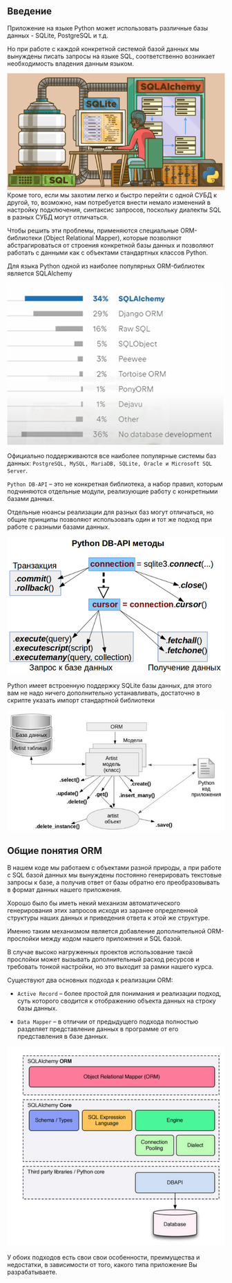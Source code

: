 
## Введение 

Приложение на языке Python может использовать различные базы данных - SQLite, PostgreSQL и т.д. 

Но при работе с каждой конкретной системой базой данных мы вынуждены писать запросы на языке SQL, соответственно возникает необходимость владения данным языком.

![](img/sqlalchemy-1.png)
Кроме того, если мы захотим легко и быстро перейти с одной СУБД к другой, то, возможно, нам потребуется внести немало изменений в настройку подключения, синтаксис запросов, поскольку диалекты SQL в разных СУБД могут отличаться. 

Чтобы решить эти проблемы, применяются специальные ORM-библиотеки (Object Relational Mapper), которые позволяют абстрагироваться от строения конкретной базы данных и позволяют работать с данными как с объектами стандартных классов Python. 

Для языка Python одной из наиболее популярных ORM-библиотек является SQLAlchemy

![](img/orm-rating.png)


Официально поддерживаются все наиболее популярные системы баз данных: `PostgreSQL, MySQL, MariaDB, SQLite, Oracle и Microsoft SQL Server`. 

`Python DB-API` – это не конкретная библиотека, а набор правил, которым подчиняются отдельные модули, реализующие работу с конкретными базами данных. 

Отдельные нюансы реализации для разных баз могут отличаться, но общие принципы позволяют использовать один и тот же подход при работе с разными базами данных.


![](img/orm-1.png)


Python имеет встроенную поддержку SQLite базы данных, для этого вам не надо ничего дополнительно устанавливать, достаточно в скрипте указать импорт стандартной библиотеки

![](img/orm-2.png)


## Общие понятия ORM

В нашем коде мы работаем с объектами разной природы, а при работе с SQL базой данных мы вынуждены постоянно генерировать текстовые запросы к базе, а получив ответ от базы обратно его преобразовывать в формат данных нашего приложения.

Хорошо было бы иметь некий механизм автоматического генерирования этих запросов исходя из заранее определенной структуры наших данных и приведения ответа к этой же структуре. 


Именно таким механизмом является добавление дополнительной ORM-прослойки между кодом нашего приложения и SQL базой.

В случае высоко нагруженных проектов использование такой прослойки может вызывать дополнительный расход ресурсов и требовать тонкой настройки, но это выходит за рамки нашего курса.

Существуют два основных подхода к реализации ORM:

* `Active Record` – более простой для понимания и реализации подход, суть которого сводится к отображению объекта данных на строку базы данных.

* `Data Mapper` – в отличии от предыдущего подхода полностью разделяет представление данных в программе от его представления в базе данных.


![](img/sqlalchemy.png)


У обоих подходов есть свои свои особенности, преимущества и недостатки, в зависимости от того, какого типа приложение Вы разрабатываете. 



